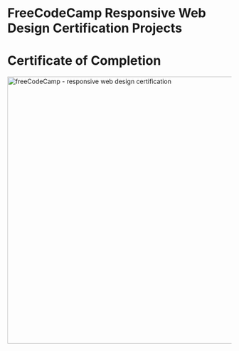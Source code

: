 <h1>FreeCodeCamp Responsive Web Design Certification Projects</h1>
<h1>Certificate of Completion</h1>

<img width="1000" height="600" alt="freeCodeCamp - responsive web design certification" src="https://user-images.githubusercontent.com/106135562/186669046-0bf2462f-dacc-48ec-99ce-151b5867c11b.png">

